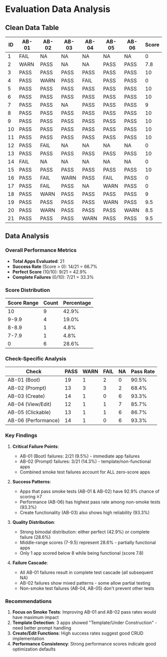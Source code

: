# Evaluation Data Analysis

## Clean Data Table

| ID | AB-01 | AB-02 | AB-03 | AB-04 | AB-05 | AB-06 | Score |
|----|-------|-------|-------|-------|-------|-------|-------|
| 1  | FAIL  | NA    | NA    | NA    | NA    | NA    | 0     |
| 2  | WARN  | PASS  | NA    | NA    | PASS  | PASS  | 7.8   |
| 3  | PASS  | PASS  | PASS  | PASS  | PASS  | PASS  | 10    |
| 4  | PASS  | WARN  | PASS  | FAIL  | PASS  | PASS  | 0     |
| 5  | PASS  | PASS  | PASS  | PASS  | PASS  | PASS  | 10    |
| 6  | PASS  | PASS  | PASS  | PASS  | PASS  | PASS  | 10    |
| 7  | PASS  | PASS  | NA    | PASS  | PASS  | PASS  | 9     |
| 8  | PASS  | PASS  | PASS  | PASS  | PASS  | PASS  | 10    |
| 9  | PASS  | PASS  | PASS  | PASS  | PASS  | PASS  | 10    |
| 10 | PASS  | PASS  | PASS  | PASS  | PASS  | PASS  | 10    |
| 11 | PASS  | PASS  | PASS  | PASS  | PASS  | PASS  | 10    |
| 12 | PASS  | FAIL  | NA    | NA    | NA    | NA    | 0     |
| 13 | PASS  | PASS  | PASS  | PASS  | PASS  | PASS  | 10    |
| 14 | FAIL  | NA    | NA    | NA    | NA    | NA    | 0     |
| 15 | PASS  | PASS  | PASS  | PASS  | PASS  | PASS  | 10    |
| 16 | PASS  | FAIL  | WARN  | PASS  | FAIL  | PASS  | 0     |
| 17 | PASS  | FAIL  | PASS  | NA    | WARN  | PASS  | 0     |
| 18 | PASS  | WARN  | PASS  | PASS  | PASS  | PASS  | 9     |
| 19 | PASS  | PASS  | PASS  | PASS  | WARN  | PASS  | 9.5   |
| 20 | PASS  | WARN  | PASS  | PASS  | PASS  | WARN  | 8.5   |
| 21 | PASS  | PASS  | PASS  | WARN  | PASS  | PASS  | 9.5   |

## Data Analysis

### Overall Performance Metrics

- **Total Apps Evaluated**: 21
- **Success Rate** (Score > 0): 14/21 = 66.7%
- **Perfect Score** (10/10): 9/21 = 42.9%
- **Complete Failures** (0/10): 7/21 = 33.3%

### Score Distribution

| Score Range | Count | Percentage |
|-------------|-------|------------|
| 10          | 9     | 42.9%      |
| 9-9.9       | 4     | 19.0%      |
| 8-8.9       | 1     | 4.8%       |
| 7-7.9       | 1     | 4.8%       |
| 0           | 6     | 28.6%      |

### Check-Specific Analysis

| Check | PASS | WARN | FAIL | NA | Pass Rate |
|-------|------|------|------|----|-----------|
| AB-01 (Boot) | 19 | 1 | 2 | 0 | 90.5% |
| AB-02 (Prompt) | 13 | 3 | 3 | 2 | 68.4% |
| AB-03 (Create) | 14 | 1 | 0 | 6 | 93.3% |
| AB-04 (View/Edit) | 12 | 1 | 1 | 7 | 85.7% |
| AB-05 (Clickable) | 13 | 1 | 1 | 6 | 86.7% |
| AB-06 (Performance) | 14 | 1 | 0 | 6 | 93.3% |

### Key Findings

1. **Critical Failure Points**: 
   - AB-01 (Boot) failures: 2/21 (9.5%) - immediate app failures
   - AB-02 (Prompt) failures: 3/21 (14.3%) - template/non-functional apps
   - Combined smoke test failures account for ALL zero-score apps

2. **Success Patterns**:
   - Apps that pass smoke tests (AB-01 & AB-02) have 92.9% chance of scoring ≥7
   - Performance (AB-06) has highest pass rate among non-smoke tests (93.3%)
   - Create functionality (AB-03) also shows high reliability (93.3%)

3. **Quality Distribution**:
   - Strong bimodal distribution: either perfect (42.9%) or complete failure (28.6%)
   - Middle-range scores (7-9.5) represent 28.6% - partially functional apps
   - Only 1 app scored below 8 while being functional (score 7.8)

4. **Failure Cascade**:
   - All AB-01 failures result in complete test cascade (all subsequent NA)
   - AB-02 failures show mixed patterns - some allow partial testing
   - Non-smoke test failures (AB-04, AB-05) don't prevent other tests

### Recommendations

1. **Focus on Smoke Tests**: Improving AB-01 and AB-02 pass rates would have maximum impact
2. **Template Detection**: 3 apps showed "Template/Under Construction" - need better prompt handling
3. **Create/Edit Functions**: High success rates suggest good CRUD implementation
4. **Performance Consistency**: Strong performance scores indicate good optimization defaults
